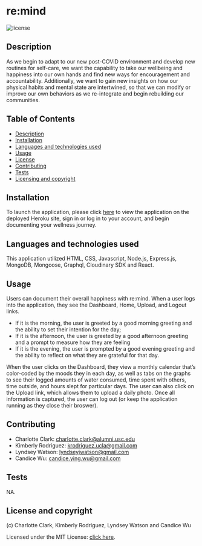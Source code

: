 # re:mind

![license](https://img.shields.io/badge/license-MIT-blue.svg)

## Description
As we begin to adapt to our new post-COVID environment and develop new routines for self-care, we want the capability to take our wellbeing and happiness into our own hands and find new ways for encouragement and accountability. Additionally, we want to gain new insights on how our physical habits and mental state are intertwined, so that we can modify or improve our own behaviors as we re-integrate and begin rebuilding our communities.


## Table of Contents
  - [Description](#description)
  - [Installation](#installation)
  - [Languages and technologies used](#languages-and-technologies-used)
  - [Usage](#usage)
  - [License](#license)
  - [Contributing](#contributing)
  - [Tests](#tests)
  - [Licensing and copyright](#licensing-and-copyright)

## Installation
To launch the application, please click [here](https://re-mind-app.herokuapp.com/) to view the application on the deployed Heroku site, sign in or log in to your account, and begin documenting your wellness journey.


## Languages and technologies used
This application utilized HTML, CSS, Javascript, Node.js, Express.js, MongoDB, Mongoose, Graphql, Cloudinary SDK and React.


## Usage
Users can document their overall happiness with re:mind. When a user logs into the application, they see the Dashboard, Home, Upload, and Logout links.
  - If it is the morning, the user is greeted by a good morning greeting and the ability to set their intention for the day;
  - If it is the afternoon, the user is greeted by a good afternoon greeting and a prompt to measure how they are feeling
  - If it is the evening, the user is prompted by a good evening greeting and the ability to reflect on what they are grateful for that day.

When the user clicks on the Dashboard, they view a monthly calendar that’s color-coded by the moods they in each day, as well as tabs on the graphs to see their logged amounts of water consumed, time spent with others, time outside, and hours slept for particular days. The user can also click on the Upload link, which allows them to upload a daily photo. Once all information is captured, the user can log out (or keep the application running as they close their broswer).


## Contributing
- Charlotte Clark: <charlotte.clark@alumni.usc.edu>
- Kimberly Rodriguez: <krodriguez.ucla@gmail.com>
- Lyndsey Watson: <lyndseyjwatson@gmail.com>
- Candice Wu: <candice.ying.wu@gmail.com>


## Tests
NA.


## License and copyright
(c) Charlotte Clark, Kimberly Rodriguez, Lyndsey Watson and Candice Wu 

Licensed under the MIT License: [click here](license).

